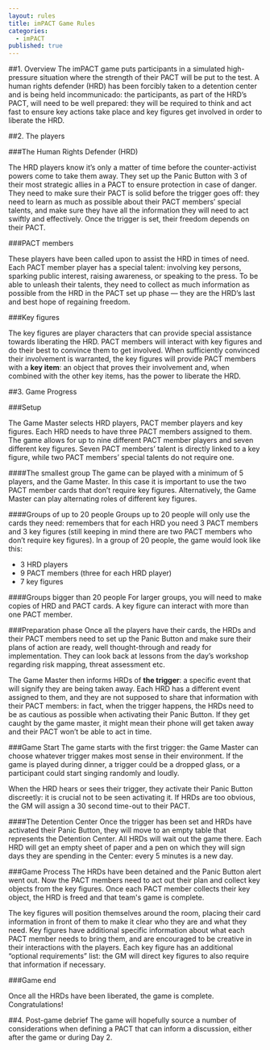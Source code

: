 ```yaml
---
layout: rules
title: imPACT Game Rules
categories: 
  - imPACT
published: true
---
```


##1. Overview
The imPACT game puts participants in a simulated high-pressure situation where the strength of their PACT will be put to the test. A human rights defender (HRD) has been forcibly taken to a detention center and is being held incommunicado: the participants, as part of the HRD’s PACT, will need to be well prepared: they will be required to think and act fast to ensure key actions take place and key figures get involved in order to liberate the HRD.

##2. The players

###The Human Rights Defender (HRD)

The HRD players know it’s only a matter of time before the counter-activist powers come to take them away. They set up the Panic Button with 3 of their most strategic allies in a PACT to ensure protection in case of danger. They need to make sure their PACT is solid before the trigger goes off: they need to learn as much as possible about their PACT members’ special talents, and make sure they have all the information they will need to act swiftly and effectively. Once the trigger is set, their freedom depends on their PACT.

###PACT members

These players have been called upon to assist the HRD in times of need. Each PACT member player has a special talent: involving key persons, sparking public interest, raising awareness, or speaking to the press. To be able to unleash their talents, they need to collect as much information as possible from the HRD in the PACT set up phase — they are the HRD’s last and best hope of regaining freedom.

###Key figures

The key figures are player characters that can provide special assistance towards liberating the HRD. PACT members will interact with key figures and do their best to convince them to get involved.
When sufficiently convinced their involvement is warranted, the key figures will provide PACT members with a **key item**: an object that proves their involvement and, when combined with the other key items, has the power to liberate the HRD.

##3. Game Progress

###Setup

The Game Master selects HRD players, PACT member players and key figures. Each HRD needs to have three PACT members assigned to them. The game allows for up to nine different PACT member players and seven different key figures. Seven PACT members’ talent is directly linked to a key figure, while two PACT members’ special talents do not require one.

####The smallest group
The game can be played with a minimum of 5 players, and the Game Master. In this case it is important to use the two PACT member cards that don’t require key figures. Alternatively, the Game Master can play alternating roles of different key figures.

####Groups of up to 20 people
Groups up to 20 people will only use the cards they need: remembers that for each HRD you need 3 PACT members and 3 key figures (still keeping in mind there are two PACT members who don’t require key figures).
In a group of 20 people, the game would look like this:
- 3 HRD players
- 9 PACT members (three for each HRD player)
- 7 key figures

####Groups bigger than 20 people
For larger groups, you will need to make copies of HRD and PACT cards. A key figure can interact with more than one PACT member.

###Preparation phase
Once all the players have their cards, the HRDs and their PACT members need to set up the Panic Button and make sure their plans of action are ready, well thought-through and ready for implementation. They can look back at lessons from the day’s workshop regarding risk mapping, threat assessment etc.

The Game Master then informs HRDs of **the trigger**: a specific event that will signify they are being taken away. Each HRD has a different event assigned to them, and they are not supposed to share that information with their PACT members: in fact, when the trigger happens, the HRDs need to be as cautious as possible when activating their Panic Button. If they get caught by the game master, it might mean their phone will get taken away and their PACT won’t be able to act in time.

###Game Start
The game starts with the first trigger: the Game Master can choose whatever trigger makes most sense in their environment. If the game is played during dinner, a trigger could be a dropped glass, or a participant could start singing randomly and loudly.

When the HRD hears or sees their trigger, they activate their Panic Button discreetly: it is crucial not to be seen activating it. If HRDs are too obvious, the GM will assign a 30 second time-out to their PACT.

####The Detention Center
Once the trigger has been set and HRDs have activated their Panic Button, they will move to an empty table that represents the Detention Center. All HRDs will wait out the game there. Each HRD will get an empty sheet of paper and a pen on which they will sign days they are spending in the Center: every 5 minutes is a new day.

###Game Process
The HRDs have been detained and the Panic Button alert went out. Now the PACT members need to act out their plan and collect key objects from the key figures. Once each PACT member collects their key object, the HRD is freed and that team's game is complete.

The key figures will position themselves around the room, placing their card information in front of them to make it clear who they are and what they need. Key figures have additional specific information about what each PACT member needs to bring them, and are encouraged to be creative in their interactions with the players. Each key figure has an additional “optional requirements” list: the GM will direct key figures to also require that information if necessary.

###Game end

Once all the HRDs have been liberated, the game is complete. Congratulations!

##4. Post-game debrief
The game will hopefully source a number of considerations when defining a PACT that can inform a discussion, either after the game or during Day 2.